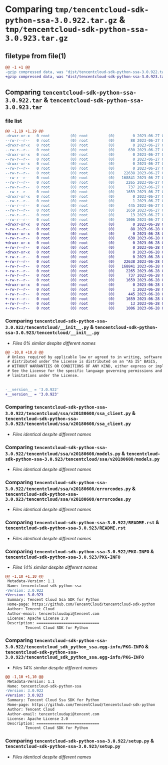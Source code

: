 # Comparing `tmp/tencentcloud-sdk-python-ssa-3.0.922.tar.gz` & `tmp/tencentcloud-sdk-python-ssa-3.0.923.tar.gz`

## filetype from file(1)

```diff
@@ -1 +1 @@
-gzip compressed data, was "dist/tencentcloud-sdk-python-ssa-3.0.922.tar", last modified: Tue Jun 27 00:32:14 2023, max compression
+gzip compressed data, was "dist/tencentcloud-sdk-python-ssa-3.0.923.tar", last modified: Wed Jun 28 00:34:36 2023, max compression
```

## Comparing `tencentcloud-sdk-python-ssa-3.0.922.tar` & `tencentcloud-sdk-python-ssa-3.0.923.tar`

### file list

```diff
@@ -1,19 +1,19 @@
-drwxr-xr-x   0 root         (0) root         (0)        0 2023-06-27 00:32:14.000000 tencentcloud-sdk-python-ssa-3.0.922/
--rw-r--r--   0 root         (0) root         (0)       88 2023-06-27 00:32:14.000000 tencentcloud-sdk-python-ssa-3.0.922/setup.cfg
-drwxr-xr-x   0 root         (0) root         (0)        0 2023-06-27 00:32:14.000000 tencentcloud-sdk-python-ssa-3.0.922/tencentcloud/
--rw-r--r--   0 root         (0) root         (0)      630 2023-06-27 00:32:14.000000 tencentcloud-sdk-python-ssa-3.0.922/tencentcloud/__init__.py
-drwxr-xr-x   0 root         (0) root         (0)        0 2023-06-27 00:32:14.000000 tencentcloud-sdk-python-ssa-3.0.922/tencentcloud/ssa/
--rw-r--r--   0 root         (0) root         (0)        0 2023-06-27 00:32:14.000000 tencentcloud-sdk-python-ssa-3.0.922/tencentcloud/ssa/__init__.py
-drwxr-xr-x   0 root         (0) root         (0)        0 2023-06-27 00:32:14.000000 tencentcloud-sdk-python-ssa-3.0.922/tencentcloud/ssa/v20180608/
--rw-r--r--   0 root         (0) root         (0)        0 2023-06-27 00:32:14.000000 tencentcloud-sdk-python-ssa-3.0.922/tencentcloud/ssa/v20180608/__init__.py
--rw-r--r--   0 root         (0) root         (0)    22638 2023-06-27 00:32:14.000000 tencentcloud-sdk-python-ssa-3.0.922/tencentcloud/ssa/v20180608/ssa_client.py
--rw-r--r--   0 root         (0) root         (0)   168841 2023-06-27 00:32:14.000000 tencentcloud-sdk-python-ssa-3.0.922/tencentcloud/ssa/v20180608/models.py
--rw-r--r--   0 root         (0) root         (0)     2265 2023-06-27 00:32:14.000000 tencentcloud-sdk-python-ssa-3.0.922/tencentcloud/ssa/v20180608/errorcodes.py
--rw-r--r--   0 root         (0) root         (0)      737 2023-06-27 00:32:14.000000 tencentcloud-sdk-python-ssa-3.0.922/README.rst
--rw-r--r--   0 root         (0) root         (0)     1659 2023-06-27 00:32:14.000000 tencentcloud-sdk-python-ssa-3.0.922/PKG-INFO
-drwxr-xr-x   0 root         (0) root         (0)        0 2023-06-27 00:32:14.000000 tencentcloud-sdk-python-ssa-3.0.922/tencentcloud_sdk_python_ssa.egg-info/
--rw-r--r--   0 root         (0) root         (0)        1 2023-06-27 00:32:14.000000 tencentcloud-sdk-python-ssa-3.0.922/tencentcloud_sdk_python_ssa.egg-info/dependency_links.txt
--rw-r--r--   0 root         (0) root         (0)      445 2023-06-27 00:32:14.000000 tencentcloud-sdk-python-ssa-3.0.922/tencentcloud_sdk_python_ssa.egg-info/SOURCES.txt
--rw-r--r--   0 root         (0) root         (0)     1659 2023-06-27 00:32:14.000000 tencentcloud-sdk-python-ssa-3.0.922/tencentcloud_sdk_python_ssa.egg-info/PKG-INFO
--rw-r--r--   0 root         (0) root         (0)       13 2023-06-27 00:32:14.000000 tencentcloud-sdk-python-ssa-3.0.922/tencentcloud_sdk_python_ssa.egg-info/top_level.txt
--rw-r--r--   0 root         (0) root         (0)     1006 2023-06-27 00:32:14.000000 tencentcloud-sdk-python-ssa-3.0.922/setup.py
+drwxr-xr-x   0 root         (0) root         (0)        0 2023-06-28 00:34:36.000000 tencentcloud-sdk-python-ssa-3.0.923/
+-rw-r--r--   0 root         (0) root         (0)       88 2023-06-28 00:34:36.000000 tencentcloud-sdk-python-ssa-3.0.923/setup.cfg
+drwxr-xr-x   0 root         (0) root         (0)        0 2023-06-28 00:34:36.000000 tencentcloud-sdk-python-ssa-3.0.923/tencentcloud/
+-rw-r--r--   0 root         (0) root         (0)      630 2023-06-28 00:34:36.000000 tencentcloud-sdk-python-ssa-3.0.923/tencentcloud/__init__.py
+drwxr-xr-x   0 root         (0) root         (0)        0 2023-06-28 00:34:36.000000 tencentcloud-sdk-python-ssa-3.0.923/tencentcloud/ssa/
+-rw-r--r--   0 root         (0) root         (0)        0 2023-06-28 00:34:36.000000 tencentcloud-sdk-python-ssa-3.0.923/tencentcloud/ssa/__init__.py
+drwxr-xr-x   0 root         (0) root         (0)        0 2023-06-28 00:34:36.000000 tencentcloud-sdk-python-ssa-3.0.923/tencentcloud/ssa/v20180608/
+-rw-r--r--   0 root         (0) root         (0)        0 2023-06-28 00:34:36.000000 tencentcloud-sdk-python-ssa-3.0.923/tencentcloud/ssa/v20180608/__init__.py
+-rw-r--r--   0 root         (0) root         (0)    22638 2023-06-28 00:34:36.000000 tencentcloud-sdk-python-ssa-3.0.923/tencentcloud/ssa/v20180608/ssa_client.py
+-rw-r--r--   0 root         (0) root         (0)   168841 2023-06-28 00:34:36.000000 tencentcloud-sdk-python-ssa-3.0.923/tencentcloud/ssa/v20180608/models.py
+-rw-r--r--   0 root         (0) root         (0)     2265 2023-06-28 00:34:36.000000 tencentcloud-sdk-python-ssa-3.0.923/tencentcloud/ssa/v20180608/errorcodes.py
+-rw-r--r--   0 root         (0) root         (0)      737 2023-06-28 00:34:36.000000 tencentcloud-sdk-python-ssa-3.0.923/README.rst
+-rw-r--r--   0 root         (0) root         (0)     1659 2023-06-28 00:34:36.000000 tencentcloud-sdk-python-ssa-3.0.923/PKG-INFO
+drwxr-xr-x   0 root         (0) root         (0)        0 2023-06-28 00:34:36.000000 tencentcloud-sdk-python-ssa-3.0.923/tencentcloud_sdk_python_ssa.egg-info/
+-rw-r--r--   0 root         (0) root         (0)        1 2023-06-28 00:34:36.000000 tencentcloud-sdk-python-ssa-3.0.923/tencentcloud_sdk_python_ssa.egg-info/dependency_links.txt
+-rw-r--r--   0 root         (0) root         (0)      445 2023-06-28 00:34:36.000000 tencentcloud-sdk-python-ssa-3.0.923/tencentcloud_sdk_python_ssa.egg-info/SOURCES.txt
+-rw-r--r--   0 root         (0) root         (0)     1659 2023-06-28 00:34:36.000000 tencentcloud-sdk-python-ssa-3.0.923/tencentcloud_sdk_python_ssa.egg-info/PKG-INFO
+-rw-r--r--   0 root         (0) root         (0)       13 2023-06-28 00:34:36.000000 tencentcloud-sdk-python-ssa-3.0.923/tencentcloud_sdk_python_ssa.egg-info/top_level.txt
+-rw-r--r--   0 root         (0) root         (0)     1006 2023-06-28 00:34:36.000000 tencentcloud-sdk-python-ssa-3.0.923/setup.py
```

### Comparing `tencentcloud-sdk-python-ssa-3.0.922/tencentcloud/__init__.py` & `tencentcloud-sdk-python-ssa-3.0.923/tencentcloud/__init__.py`

 * *Files 0% similar despite different names*

```diff
@@ -10,8 +10,8 @@
 # Unless required by applicable law or agreed to in writing, software
 # distributed under the License is distributed on an "AS IS" BASIS,
 # WITHOUT WARRANTIES OR CONDITIONS OF ANY KIND, either express or implied.
 # See the License for the specific language governing permissions and
 # limitations under the License.
 
 
-__version__ = '3.0.922'
+__version__ = '3.0.923'
```

### Comparing `tencentcloud-sdk-python-ssa-3.0.922/tencentcloud/ssa/v20180608/ssa_client.py` & `tencentcloud-sdk-python-ssa-3.0.923/tencentcloud/ssa/v20180608/ssa_client.py`

 * *Files identical despite different names*

### Comparing `tencentcloud-sdk-python-ssa-3.0.922/tencentcloud/ssa/v20180608/models.py` & `tencentcloud-sdk-python-ssa-3.0.923/tencentcloud/ssa/v20180608/models.py`

 * *Files identical despite different names*

### Comparing `tencentcloud-sdk-python-ssa-3.0.922/tencentcloud/ssa/v20180608/errorcodes.py` & `tencentcloud-sdk-python-ssa-3.0.923/tencentcloud/ssa/v20180608/errorcodes.py`

 * *Files identical despite different names*

### Comparing `tencentcloud-sdk-python-ssa-3.0.922/README.rst` & `tencentcloud-sdk-python-ssa-3.0.923/README.rst`

 * *Files identical despite different names*

### Comparing `tencentcloud-sdk-python-ssa-3.0.922/PKG-INFO` & `tencentcloud-sdk-python-ssa-3.0.923/PKG-INFO`

 * *Files 14% similar despite different names*

```diff
@@ -1,10 +1,10 @@
 Metadata-Version: 1.1
 Name: tencentcloud-sdk-python-ssa
-Version: 3.0.922
+Version: 3.0.923
 Summary: Tencent Cloud Ssa SDK for Python
 Home-page: https://github.com/TencentCloud/tencentcloud-sdk-python
 Author: Tencent Cloud
 Author-email: tencentcloudapi@tencent.com
 License: Apache License 2.0
 Description: ============================
         Tencent Cloud SDK for Python
```

### Comparing `tencentcloud-sdk-python-ssa-3.0.922/tencentcloud_sdk_python_ssa.egg-info/PKG-INFO` & `tencentcloud-sdk-python-ssa-3.0.923/tencentcloud_sdk_python_ssa.egg-info/PKG-INFO`

 * *Files 14% similar despite different names*

```diff
@@ -1,10 +1,10 @@
 Metadata-Version: 1.1
 Name: tencentcloud-sdk-python-ssa
-Version: 3.0.922
+Version: 3.0.923
 Summary: Tencent Cloud Ssa SDK for Python
 Home-page: https://github.com/TencentCloud/tencentcloud-sdk-python
 Author: Tencent Cloud
 Author-email: tencentcloudapi@tencent.com
 License: Apache License 2.0
 Description: ============================
         Tencent Cloud SDK for Python
```

### Comparing `tencentcloud-sdk-python-ssa-3.0.922/setup.py` & `tencentcloud-sdk-python-ssa-3.0.923/setup.py`

 * *Files identical despite different names*


